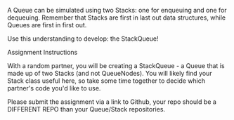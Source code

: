 A Queue can be simulated using two Stacks: one for enqueuing and one for dequeuing. Remember that Stacks are first in last out data structures, while Queues are first in first out.

Use this understanding to develop: the StackQueue!

 

Assignment Instructions

With a random partner, you will be creating a StackQueue - a Queue that is made up of two Stacks (and not QueueNodes). You will likely find your Stack class useful here, so take some time together to decide which partner's code you'd like to use.

Please submit the assignment via a link to Github, your repo should be a DIFFERENT REPO than your Queue/Stack repositories.

